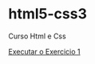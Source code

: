 # html5-css3
 Curso Html e Css

<a href="https://henriquelz.github.io/html5-css3/exercicios/ex001/index.html"> Executar o Exercicio 1</a>